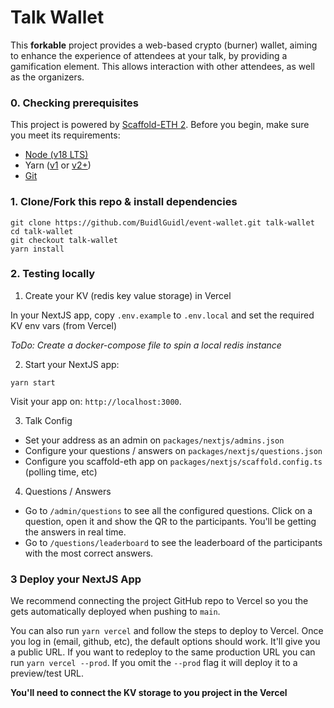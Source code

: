 # Talk Wallet

This **forkable** project provides a web-based crypto (burner) wallet, aiming to enhance the experience of attendees at your talk, by providing a gamification element. This allows interaction with other attendees, as well as the organizers.

### 0. Checking prerequisites

This project is powered by [Scaffold-ETH 2](https://github.com/scaffold-eth/scaffold-eth-2). Before you begin, make sure you meet its requirements:

- [Node (v18 LTS)](https://nodejs.org/en/download/)
- Yarn ([v1](https://classic.yarnpkg.com/en/docs/install/) or [v2+](https://yarnpkg.com/getting-started/install))
- [Git](https://git-scm.com/downloads)

### 1. Clone/Fork this repo & install dependencies

```shell
git clone https://github.com/BuidlGuidl/event-wallet.git talk-wallet
cd talk-wallet
git checkout talk-wallet
yarn install
```

### 2. Testing locally

1. Create your KV (redis key value storage) in Vercel

In your NextJS app, copy `.env.example` to `.env.local` and set the required KV env vars (from Vercel)

_ToDo: Create a docker-compose file to spin a local redis instance_

2. Start your NextJS app:

 ```shell
 yarn start
 ```

Visit your app on: `http://localhost:3000`.

3. Talk Config

- Set your address as an admin on `packages/nextjs/admins.json`
- Configure your questions / answers on `packages/nextjs/questions.json`
- Configure you scaffold-eth app on `packages/nextjs/scaffold.config.ts` (polling time, etc)

4. Questions / Answers

- Go to `/admin/questions` to see all the configured questions. Click on a question, open it and show the QR to the participants. You'll be getting the answers in real time.
- Go to `/questions/leaderboard` to see the leaderboard of the participants with the most correct answers.


### 3 Deploy your NextJS App

We recommend connecting the project GitHub repo to Vercel so you the gets automatically deployed when pushing to `main`.

You can also run `yarn vercel` and follow the steps to deploy to Vercel. Once you log in (email, github, etc), the default options should work. It'll give you a public URL. If you want to redeploy to the same production URL you can run `yarn vercel --prod`. If you omit the `--prod` flag it will deploy it to a preview/test URL.

**You'll need to connect the KV storage to you project in the Vercel**


